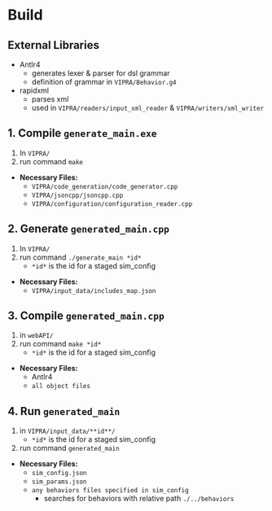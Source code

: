 # Build
## External Libraries
- Antlr4
	- generates lexer & parser for dsl grammar
	- definition of grammar in `VIPRA/Behavior.g4`
- rapidxml
	- parses xml
	- used in `VIPRA/readers/input_xml_reader` & `VIPRA/writers/xml_writer`



## 1. Compile `generate_main.exe`
1. In `VIPRA/`
2. run command `make`
- **Necessary Files:**
	- `VIPRA/code_generation/code_generator.cpp` 
	- `VIPRA/jsoncpp/jsoncpp.cpp`
	- `VIPRA/configuration/configuration_reader.cpp`

## 2. Generate `generated_main.cpp`
1. In `VIPRA/`
2. run command `./generate_main *id*`
	- `*id*` is the id for a staged sim_config
- **Necessary Files:**
	- `VIPRA/input_data/includes_map.json`

## 3. Compile `generated_main.cpp`
1. in `webAPI/`
2. run command `make *id*`
	- `*id*` is the id for a staged sim_config
- **Necessary Files:**
	- Antlr4
	- `all object files`

## 4. Run `generated_main`
1. in `VIPRA/input_data/**id**/`
	- `*id*` is the id for a staged sim_config
2. run command `generated_main`
- **Necessary Files:**
	- `sim_config.json`
	- `sim_params.json`
	- `any behaviors files specified in sim_config`
		- searches for behaviors with relative path `./../behaviors`